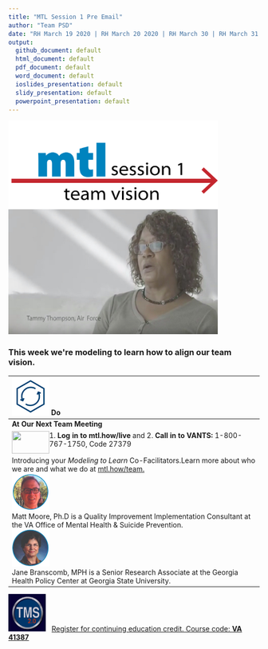 ```yaml
---
title: "MTL Session 1 Pre Email"
author: "Team PSD"
date: "RH March 19 2020 | RH March 20 2020 | RH March 30 | RH March 31 2020 | April 17 2020|"
output: 
  github_document: default
  html_document: default
  pdf_document: default
  word_document: default
  ioslides_presentation: default
  slidy_presentation: default
  powerpoint_presentation: default
---
```


<!-- MTL Logo, HTML img tag -->
[<img src = "https://github.com/lzim/teampsd/blob/master/resources/title_slides/mtl_s01_teamvision_title.png"
     height = "175" width = "420">](https://github.com/lzim/mtl/blob/master/blue/session01/s01_learner/mtl_session01_see.md)
     &nbsp;
[<img src="https://github.com/lzim/teampsd/blob/master/resources/vapor_team_youtube/thompson_vapor.jpg" height="250" width="420">](https://youtu.be/uaXbTnE8Vts)   


### This week we're modeling to learn how to align our team vision.
[<img src = "https://raw.githubusercontent.com/lzim/teampsd/master/resources/icons/do.png" height = "75" width = "75">](https://github.com/lzim/mtl/blob/master/blue/session01/s01_learner/mtl_session01_see.md) **Do** | 
|:---|   
|**At Our Next Team Meeting**|
[<img align ="left" src = "https://github.com/lzim/teampsd/blob/master/resources/logos/mtl_how_live_sm.png" height = "45" width = "75">](http://mtl.how/live) 1. **Log in to mtl.how/live** and 2. **Call in to VANTS:** 1-800-767-1750, Code 27379 |   
Introducing your _Modeling to Learn_ Co-Facilitators.Learn more about who we are and what we do at [mtl.how/team.](https://mtl.how/team) <br> [<img src="https://github.com/lzim/teampsd/blob/master/resources/small_circle_headshots/moore_headshot_circle.jpg" height= "75" width="75">](https://forio.com/app/va/va-psd-team/teampsd.html) <br> Matt Moore, Ph.D is a Quality Improvement Implementation Consultant at the VA Office of Mental Health & Suicide Prevention. <br> [<img src="https://github.com/lzim/teampsd/blob/master/resources/small_circle_headshots/branscomb_headshot_circle.jpg" height="75" width="75">](https://forio.com/app/va/va-psd-team/teampsd.html) <br> Jane Branscomb, MPH is a Senior Research Associate at the Georgia Health Policy Center at Georgia State University.  |   
[<img src = "https://github.com/lzim/teampsd/blob/master/resources/logos/tms_logo.jpg" height = "75" width = "75">](https://www.tms.va.gov/SecureAuth35/) &nbsp; [Register for continuing education credit. Course code: **VA 41387**](https://www.tms.va.gov/SecureAuth35/)  


